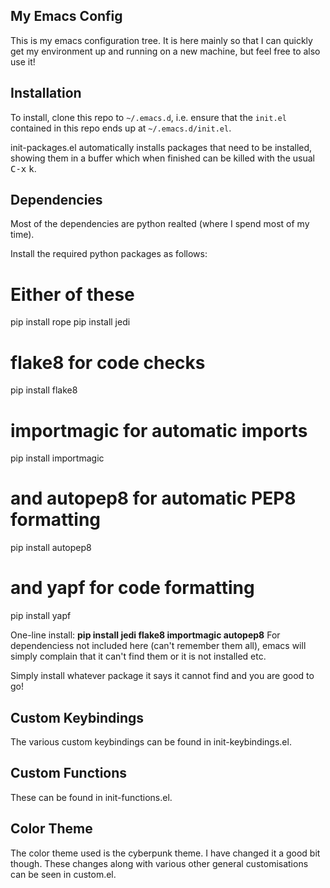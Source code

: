 ## My Emacs Config
This is my emacs configuration tree. It is here
mainly so that I can quickly get my environment up and
running on a new machine, but feel free to also use it!

## Installation
To install, clone this repo to `~/.emacs.d`, i.e. ensure that the
`init.el` contained in this repo ends up at `~/.emacs.d/init.el`.

init-packages.el automatically installs packages that need to be installed, showing
them in a buffer which when finished can be killed with
the usual <kbd>C-x</kbd> <kbd>k</kbd>.

## Dependencies

Most of the dependencies are python realted (where I spend most of my time).

Install the required python packages as follows:

  # Either of these
  pip install rope
  pip install jedi
  # flake8 for code checks
  pip install flake8
  # importmagic for automatic imports
  pip install importmagic
  # and autopep8 for automatic PEP8 formatting
  pip install autopep8
  # and yapf for code formatting
  pip install yapf

One-line install: **pip install jedi flake8 importmagic autopep8**
For dependenciess not included here (can't remember them all), emacs  will simply complain that it can't find them or it is not installed etc. 

Simply install whatever package it says it cannot find and you are good to go!

## Custom Keybindings
The various custom keybindings can be found in init-keybindings.el.

## Custom Functions
These can be found in init-functions.el.

## Color Theme
The color theme used is the cyberpunk theme. I have changed it a good bit
though. These changes along with various other general customisations can be seen in custom.el.
